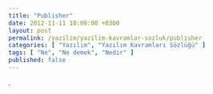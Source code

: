 ```yaml
---
title: "Publisher"
date: 2012-11-11 18:00:00 +0300
layout: post
permalink: /yazilim/yazilim-kavramlar-sozluk/publisher
categories: [ "Yazılım", "Yazılım Kavramları Sözlüğü" ]
tags: [ "Ne", "Ne demek", "Nedir" ]
published: false
---
```


.

